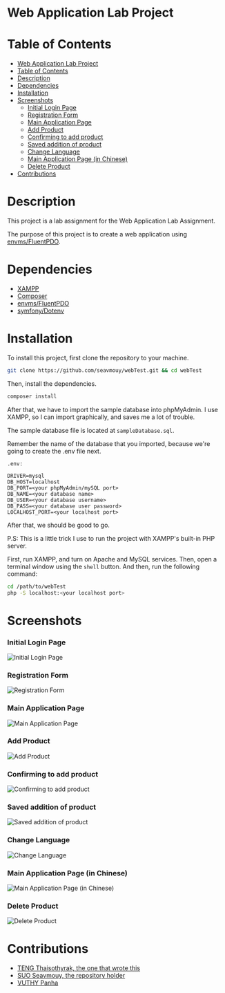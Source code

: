 # Web Application Lab Project

# Table of Contents
- [Web Application Lab Project](#web-application-lab-project)
- [Table of Contents](#table-of-contents)
- [Description](#description)
- [Dependencies](#dependencies)
- [Installation](#installation)
- [Screenshots](#screenshots)
    - [Initial Login Page](#initial-login-page)
    - [Registration Form](#registration-form)
    - [Main Application Page](#main-application-page)
    - [Add Product](#add-product)
    - [Confirming to add product](#confirming-to-add-product)
    - [Saved addition of product](#saved-addition-of-product)
    - [Change Language](#change-language)
    - [Main Application Page (in Chinese)](#main-application-page-in-chinese)
    - [Delete Product](#delete-product)
- [Contributions](#contributions)

# Description
This project is a lab assignment for the Web Application Lab Assignment.

The purpose of this project is to create a web application using [envms/FluentPDO](https://packagist.org/packages/envms/fluentpdo).

# Dependencies
- [XAMPP](https://www.apachefriends.org/index.html)
- [Composer](https://getcomposer.org/)
- [envms/FluentPDO](https://packagist.org/packages/envms/fluentpdo)
- [symfony/Dotenv](https://packagist.org/packages/symfony/dotenv)

# Installation
To install this project, first clone the repository to your machine.
```bash
git clone https://github.com/seavmouy/webTest.git && cd webTest
```

Then, install the dependencies.
```bash
composer install
```

After that, we have to import the sample database into phpMyAdmin. I use XAMPP, so I can import graphically, and saves me a lot of trouble.

The sample database file is located at `sampleDatabase.sql`.

Remember the name of the database that you imported, because we're going to create the .env file next.

`.env:`
```
DRIVER=mysql
DB_HOST=localhost
DB_PORT=<your phpMyAdmin/mySQL port>
DB_NAME=<your database name>
DB_USER=<your database username>
DB_PASS=<your database user password>
LOCALHOST_PORT=<your localhost port>
```

After that, we should be good to go.

P.S: This is a little trick I use to run the project with XAMPP's built-in PHP server.

First, run XAMPP, and turn on Apache and MySQL services.
Then, open a terminal window using the `shell` button.
And then, run the following command:
```bash
cd /path/to/webTest
php -S localhost:<your localhost port>
```

# Screenshots
### Initial Login Page
![Initial Login Page](/src/assets/img/Image%201.png)
### Registration Form
![Registration Form](/src/assets/img/Image%204.png)
### Main Application Page
![Main Application Page](/src/assets/img/Image%205.png)
### Add Product
![Add Product](/src/assets/img/Image%206.png)
### Confirming to add product
![Confirming to add product](/src/assets/img/Image%207.png)
### Saved addition of product
![Saved addition of product](/src/assets/img/Image%208.png)
### Change Language
![Change Language](/src/assets/img/Image%209.png)
### Main Application Page (in Chinese)
![Main Application Page (in Chinese)](/src/assets/img/Image%2011.png)
### Delete Product
![Delete Product](/src/assets/img/Image%2015.png)

# Contributions
- [TENG Thaisothyrak, the one that wrote this](https://github.com/t-thyrak)
- [SUO Seavmouy, the repository holder](https://github.com/seavmouy)
- [VUTHY Panha](https://github.com/panhaGKP)